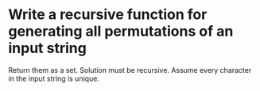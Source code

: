 # Write a recursive function for generating all permutations of an input string

Return them as a set. Solution must be recursive. Assume every character in the input string is unique.